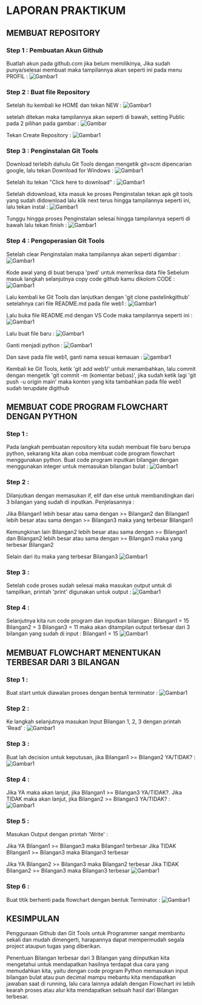 # LAPORAN PRAKTIKUM

## MEMBUAT REPOSITORY

### Step 1 : Pembuatan Akun Github
Buatlah akun pada github.com jika belum memilikinya,
Jika sudah punya/selesai membuat maka tampilannya akan seperti ini pada menu PROFIL :
![Gambar1](ssgit.png)

### Step 2 : Buat file Repository
Setelah itu kembali ke HOME dan tekan NEW :
![Gambar1](new.png)

setelah ditekan maka tampilannya akan seperti di bawah, setting Public pada 2 pilihan pada gambar :
![Gambar](public.png)

Tekan Create Repository :
![Gambar1](creat.png)

### Step 3 : Penginstalan Git Tools
Download terlebih dahulu Git Tools dengan mengetik git=scm dipencarian google, lalu tekan Download for Windows :
![Gambar1](gitscm.png)

Setelah itu tekan "Click here to download" :
![Gambar1](download.png)

Setelah didownload, kita masuk ke proses Penginstalan tekan apk git tools yang sudah didownload lalu klik next terus hingga tampilannya seperti ini,
lalu tekan instal :
![Gambar1](instal.png)

Tunggu hingga proses Penginstalan selesai hingga tampilannya seperti di bawah lalu tekan finish :
![Gambar1](finish.png)

### Step 4 : Pengoperasian Git Tools
Setelah clear Penginstalan maka tampilannya akan seperti digambar :
![Gambar1](pwd.png)

Kode awal yang di buat berupa 'pwd' untuk memeriksa data file
Sebelum masuk langkah selanjutnya copy code github kamu dikolom CODE :
![Gambar1](code.png)

Lalu kembali ke Git Tools dan lanjutkan dengan 'git clone pastelinkgithub'
setelahnya cari file README.md pada file web1 :
![Gambar1](readme.png)

Lalu buka file README.md dengan VS Code maka tampilannya seperti ini :
![Gambar1](vsc.png)

Lalu buat file baru :
![Gambar1](newfile.png)

Ganti menjadi python :
![Gambar1](py.png)

Dan save pada file web1, ganti nama sesuai kemauan :
![gambar1](sv.png)

Kembali ke Git Tools, ketik 'git add web1/' untuk menambahkan, lalu commit dengan mengetik 'git commit -m (komentar bebas)', jika sudah ketik lagi 'git push -u origin main' maka konten yang kita tambahkan pada file web1 sudah terupdate digithub

## MEMBUAT CODE PROGRAM FLOWCHART DENGAN PYTHON

### Step 1 :
Pada langkah pembuatan repository kita sudah membuat file baru berupa python, sekarang kita akan coba membuat code program flowchart menggunakan python. Buat code program inputkan bilangan dengan menggunakan integer untuk memasukan bilangan bulat :
![Gambar1](bilangan.png)

### Step 2 :
Dilanjutkan dengan memasukan if, elif dan else untuk membandingkan dari 3 bilangan yang sudah di inputkan. Penjelasannya :

Jika Bilangan1 lebih besar atau sama dengan >= Bilangan2  dan Bilangan1 lebih besar atau sama dengan >= Bilangan3 maka yang terbesar Bilangan1

Kemungkinan lain Bilangan2 lebih besar atau sama dengan >= Bilangan1  dan Bilangan2 lebih besar atau sama dengan >= Bilangan3 maka yang terbesar Bilangan2

Selain dari itu maka yang terbesar Bilangan3
![Gambar1](else.png)

### Step 3 :
Setelah code proses sudah selesai maka masukan output untuk di tampilkan, printah 'print' digunakan untuk output :
![Gambar1](print.png)

### Step 4 :
Selanjutnya kita run code program dan inputkan bilangan :
Bilangan1 = 15
Bilangan2 = 3
Bilangan3 = 11
maka akan ditampilan output terbesar dari 3 bilangan yang sudah di input : Bilangan1 = 15
![Gambar1](hasil.png)

## MEMBUAT FLOWCHART MENENTUKAN TERBESAR DARI 3 BILANGAN

### Step 1 :
Buat start untuk diawalan proses dengan bentuk terminator :
![Gambar1](start.png)

### Step 2 :
Ke langkah selanjutnya masukan Input Bilangan 1, 2, 3 dengan printah 'Read' :
![Gambar1](read.png)

### Step 3 :
Buat lah decision untuk keputusan, jika Bilangan1 >= Bilangan2 YA/TIDAK? :
![Gambar1](if.png)

### Step 4 :
Jika YA maka akan lanjut, jika Bilangan1 >= Bilangan3 YA/TIDAK?. Jika TIDAK maka akan lanjut, jika Bilangan2 >= Bilangan3 YA/TIDAK? :
![Gambar1](yn.png)

### Step 5 :
Masukan Output dengan printah 'Write' :

Jika YA Bilangan1 >= Bilangan3 maka Bilangan1 terbesar
Jika TIDAK BIlangan1 >= Bilangan3 maka Bilangan3 terbesar

Jika YA Bilangan2 >= Bilangan3 maka Bilangan2 terbesar
Jika TIDAK Bilangan2 >= Bilangan3 maka Bilangan3 terbesar
![Gambar1](output.png)

### Step 6 :
Buat titik berhenti pada flowchart dengan bentuk Terminator :
![Gambar1](end.png) 

## KESIMPULAN
Penggunaan Github dan Git Tools untuk Programmer sangat membantu sekali dan mudah dimengerti, harapannya dapat mempermudah segala project ataupun tugas yang diberikan. 

Penentuan Bilangan terbesar dari 3 Bilangan yang diinputkan kita mengetahui untuk mendapatkan hasilnya terdapat dua cara yang memudahkan kita, yaitu dengan code program Python memasukan input bilangan bulat atau pun decimal mampu mebantu kita mendapatkan jawaban saat di running, lalu cara lainnya adalah dengan Flowchart ini lebih kearah proses atau alur kita mendapatkan sebuah hasil dari Bilangan terbesar.